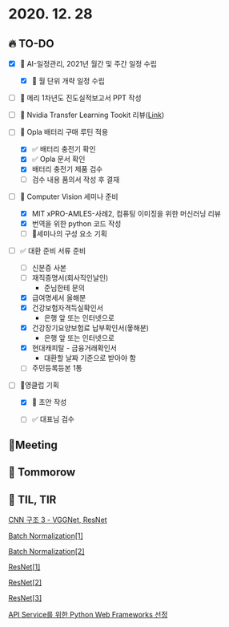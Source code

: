 # 2020. 12. 28

## 🔥 TO-DO

- [x] 🎨 AI-일정관리, 2021년 월간 및 주간 일정 수립

  - [x] 🎨 월 단위 개략 일정 수립

- [ ] 📝 메리 1차년도 진도실적보고서 PPT 작성
- [ ] 🎨 Nvidia Transfer Learning Tookit 리뷰([Link](https://developer.nvidia.com/transfer-learning-toolkit))
- [ ] 🎨 Opla 배터리 구매 루틴 적용
  - [x] ✅ 배터리 충전기 확인
  - [x] ✅ Opla 문서 확인
  - [x] 배터리 충전기 제품 검수
  - [ ] 검수 내용 품의서 작성 후 결재
- [ ] 🎉 Computer Vision 세미나 준비
  - [x] MIT xPRO-AMLES-사례2, 컴퓨팅 이미징을 위한 머신러닝 리뷰
  - [x] 번역을 위한 python 코드 작성
  - [ ] 🎨세미나의 구성 요소 기획
- [ ] ✅ 대환 준비 서류 준비
  - [ ] 신분증 사본
  - [ ] 재직증명서(회사직인날인)
    * 준님한테 문의
  - [x] 급여명세서 올해분
  - [x] 건강보험자격득실확인서
    * 은행 앞 또는 인터넷으로
  - [x] 건강장기요양보험료 납부확인서(옿해분)
    * 은행 앞 또는 인터넷으로
  - [x] 현대캐피탈 - 금융거래확인서
    * 대환할 날짜 기준으로 받아야 함
  - [ ] 주민등록등본 1통
- [ ] 🎉영클럽 기획
  - [x] 🎉 초안 작성
  - [ ] ✅ 대표님 검수




## :dizzy: ​Meeting





## 🚸 Tommorow





## 📸 TIL, TIR

[CNN 구조 3 - VGGNet, ResNet](https://m.blog.naver.com/laonple/221259295035)

[Batch Normalization[1]](https://m.blog.naver.com/laonple/220808903260)

[Batch Normalization[2]](https://m.blog.naver.com/laonple/220811172205)

[ResNet[1]](https://blog.naver.com/laonple/220761052425)

[ResNet[2]](https://blog.naver.com/laonple/220764986252)

[ResNet[3]](https://blog.naver.com/laonple/220770760226)

[API Service를 위한 Python Web Frameworks 선정](https://www.sauru.so/blog/python-web-frameworks/)
